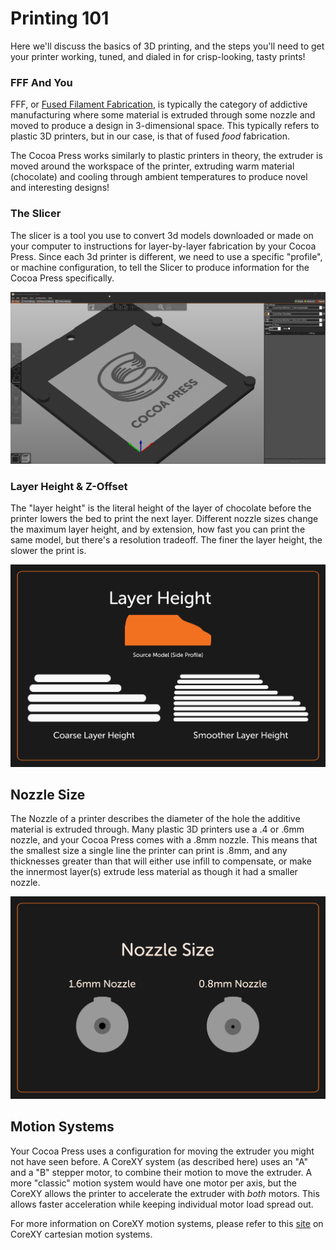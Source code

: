 # Printing 101

Here we'll discuss the basics of 3D printing, and the steps you'll need to get your printer working, tuned, and dialed in for crisp-looking, tasty prints!

### FFF And You

FFF, or [Fused Filament Fabrication](https://en.wikipedia.org/wiki/Fused_filament_fabrication), is typically the category of addictive manufacturing where some material is extruded through some nozzle and moved to produce a design in 3-dimensional space.  This typically refers to plastic 3D printers, but in our case, is that of fused *food* fabrication.

The Cocoa Press works similarly to plastic printers in theory, the extruder is moved around the workspace of the printer, extruding warm material (chocolate) and cooling through ambient temperatures to produce novel and interesting designs!

### The Slicer

The slicer is a tool you use to convert 3d models downloaded or made on your computer to instructions for layer-by-layer fabrication by your Cocoa Press.  Since each 3d printer is different, we need to use a specific "profile", or machine configuration, to tell the Slicer to produce information for the Cocoa Press specifically.

![](../img/101/slicer.png)

### Layer Height & Z-Offset

The "layer height" is the literal height of the layer of chocolate before the printer lowers the bed to print the next layer.  Different nozzle sizes change the maximum layer height, and by extension, how fast you can print the same model, but there's a resolution tradeoff.  The finer the layer height, the slower the print is.

![Layer Height Explainer](../img/layer_height_diagram.png)

## Nozzle Size

The Nozzle of a printer describes the diameter of the hole the additive material is extruded through.  Many plastic 3D printers use a .4 or .6mm nozzle, and your Cocoa Press comes with a .8mm nozzle. This means that the smallest size a single line the printer can print is .8mm, and any thicknesses greater than that will either use infill to compensate, or  make the innermost layer(s) extrude less material as though it had a smaller nozzle.

<!-- nozzle size image -->

![](../img/101/nozzle_size_dia.png)

## Motion Systems

Your Cocoa Press uses a configuration for moving the extruder you might not have seen before.  A CoreXY system (as described here) uses an "A" and a "B" stepper motor, to combine their motion to move the extruder.  A more "classic" motion system would have one motor per axis, but the CoreXY allows the printer to accelerate the extruder with *both* motors.  This allows faster acceleration while keeping individual motor load spread out.

For more information on CoreXY motion systems, please refer to this [site](https://corexy.com/) on CoreXY cartesian motion systems.